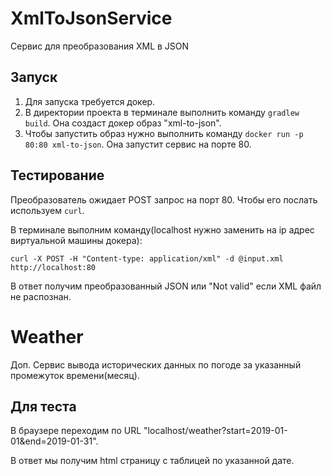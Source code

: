 # XmlToJsonService
Сервис для преобразования XML в JSON

## Запуск

1. Для запуска требуется докер.
2. В директории проекта в терминале выполнить команду ```gradlew build```. Она создаст докер образ "xml-to-json".
3. Чтобы запустить образ нужно выполнить команду ```docker run -p 80:80 xml-to-json```. Она запустит сервис на порте 80.

## Тестирование

Преобразователь ожидает POST запрос на порт 80. Чтобы его послать используем
```curl```.

В терминале выполним команду(localhost нужно заменить на ip адрес виртуальной машины докера):
```
curl -X POST -H "Content-type: application/xml" -d @input.xml http://localhost:80
```
В ответ получим преобразованный JSON или "Not valid" если XML файл не распознан.

# Weather
Доп. Сервис вывода исторических данных по погоде за указанный промежуток времени(месяц).

## Для теста

В браузере переходим по URL "localhost/weather?start=2019-01-01&end=2019-01-31".

В ответ мы получим html страницу с таблицей по указанной дате.
